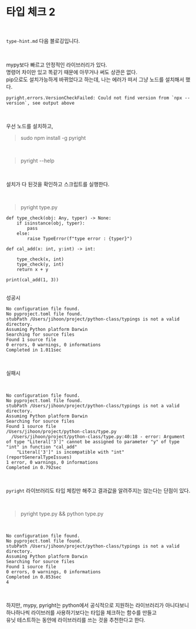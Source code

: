 # 타입 체크 2

<br>

`type-hint.md` 다음 블로깅입니다. 

<br>

mypy보다 빠르고 안정적인 라이브러리가 있다.  
명령어 차이만 있고 똑같기 때문에 아무거나 써도 상관은 없다.  
pip으로도 설치가능하게 바뀌었다고 하는데, 나는 에러가 떠서 그냥 노드를 설치해서 했다.

```
pyright.errors.VersionCheckFailed: Could not find version from `npx --version`, see output above
```

<br>

우선 노드를 설치하고,
<br>

> sudo npm install -g pyright

<br>

> pyright --help

<br>

설치가 다 된것을 확인하고 스크립트를 실행한다.

<br>

> pyright type.py

```
def type_check(obj: Any, typer) -> None:
    if isinstance(obj, typer):
        pass
    else:
        raise TypeError(f"type error : {typer}")

def cal_add(x: int, y:int) -> int:

    type_check(x, int)
    type_check(y, int)
    return x + y

print(cal_add(1, 3))

```

<br>
성공시

<br>

```
No configuration file found.
No pyproject.toml file found.
stubPath /Users/jihoon/project/python-class/typings is not a valid directory.
Assuming Python platform Darwin
Searching for source files
Found 1 source file
0 errors, 0 warnings, 0 informations
Completed in 1.011sec
```

<br>

실패시

<br>

```
No configuration file found.
No pyproject.toml file found.
stubPath /Users/jihoon/project/python-class/typings is not a valid directory.
Assuming Python platform Darwin
Searching for source files
Found 1 source file
/Users/jihoon/project/python-class/type.py
  /Users/jihoon/project/python-class/type.py:40:18 - error: Argument of type "Literal['3']" cannot be assigned to parameter "y" of type "int" in function "cal_add"
    "Literal['3']" is incompatible with "int" (reportGeneralTypeIssues)
1 error, 0 warnings, 0 informations
Completed in 0.792sec
```

<br>

`pyright` 라이브러리도 타입 체킹만 해주고 결과값을 알려주지는 않는다는 단점이 있다.  

<br>

> pyright type.py && python type.py 

<br>

```
No configuration file found.
No pyproject.toml file found.
stubPath /Users/jihoon/project/python-class/typings is not a valid directory.
Assuming Python platform Darwin
Searching for source files
Found 1 source file
0 errors, 0 warnings, 0 informations
Completed in 0.853sec
4
```

<br>

하지만, mypy, pyright는 python에서 공식적으로 지원하는 라이브러리가 아니다보니 하나하나씩 라이브러를 사용하기보다는 타입을 체크하는 함수를 만들고  
유닛 테스트하는 동안에 라이브러리를 쓰는 것을 추천한다고 한다.

<br>